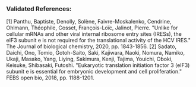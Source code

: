### Validated References: 
[1] Panthu, Baptiste, Denolly, Solène, Faivre-Moskalenko, Cendrine, Ohlmann, Théophile, Cosset, François-Loïc, Jalinot, Pierre. "Unlike for cellular mRNAs and other viral internal ribosome entry sites (IRESs), the eIF3 subunit e is not required for the translational activity of the HCV IRES." The Journal of biological chemistry, 2020, pp. 1843-1856.
[2] Sadato, Daichi, Ono, Tomio, Gotoh-Saito, Saki, Kajiwara, Naoki, Nomura, Namiko, Ukaji, Masako, Yang, Liying, Sakimura, Kenji, Tajima, Youichi, Oboki, Keisuke, Shibasaki, Futoshi. "Eukaryotic translation initiation factor 3 (eIF3) subunit e is essential for embryonic development and cell proliferation." FEBS open bio, 2018, pp. 1188-1201.
